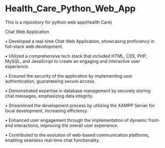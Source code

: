 # Health_Care_Python_Web_App
This is a repository for python web app(Health Care)

Chat Web Application

• Developed a real-time Chat Web Application, showcasing proficiency in full-stack web development.

• Utilized a comprehensive tech stack that included HTML, CSS, PHP, MySQL, and JavaScript to create an engaging and
interactive user experience.

• Ensured the security of the application by implementing user authentication, guaranteeing secure access.

• Demonstrated expertise in database management by securely storing chat messages, emphasizing data integrity.

• Streamlined the development process by utilizing the XAMPP Server for local development, increasing efficiency.

• Enhanced user engagement through the implementation of dynamic front-end interactions, improving the overall user
experience.

• Contributed to the evolution of web-based communication platforms, enabling seamless real-time chat functionality.
